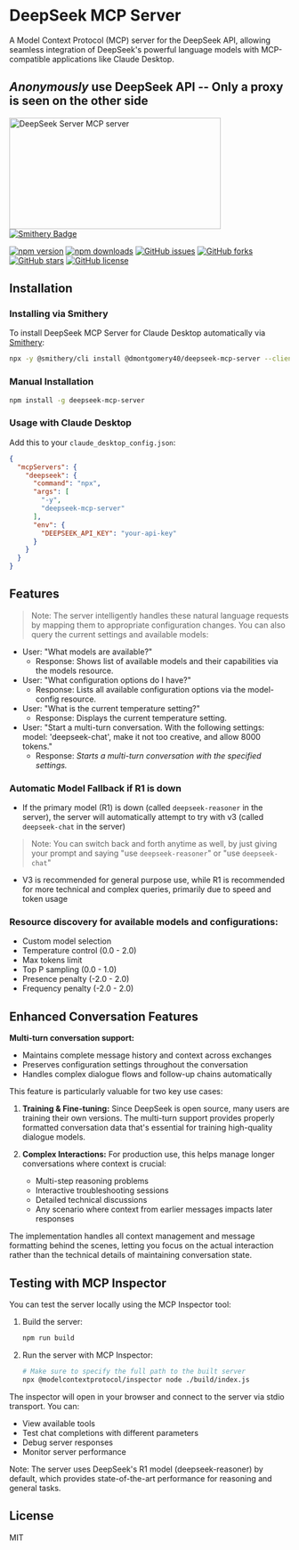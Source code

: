 # DeepSeek MCP Server

A Model Context Protocol (MCP) server for the DeepSeek API, allowing seamless integration of DeepSeek's powerful language models with MCP-compatible applications like Claude Desktop.

## *Anonymously*  use DeepSeek API  --  Only a proxy is seen on the other side 

<a href="https://glama.ai/mcp/servers/asht4rqltn"><img width="380" height="200" src="https://glama.ai/mcp/servers/asht4rqltn/badge" alt="DeepSeek Server MCP server" /></a>
<a href="https://smithery.ai/server/@dmontgomery40/deepseek-mcp-server"><img alt="Smithery Badge" src="https://smithery.ai/badge/@dmontgomery40/deepseek-mcp-server"></a>


[![npm version](https://img.shields.io/npm/v/deepseek-mcp-server)](https://www.npmjs.com/package/deepseek-mcp-server)
[![npm downloads](https://img.shields.io/npm/dm/deepseek-mcp-server)](https://www.npmjs.com/package/deepseek-mcp-server)
[![GitHub issues](https://img.shields.io/github/issues/DMontgomery40/deepseek-mcp-server)](https://github.com/DMontgomery40/deepseek-mcp-server/issues)
[![GitHub forks](https://img.shields.io/github/forks/DMontgomery40/deepseek-mcp-server)](https://github.com/DMontgomery40/deepseek-mcp-server/network)
[![GitHub stars](https://img.shields.io/github/stars/DMontgomery40/deepseek-mcp-server)](https://github.com/DMontgomery40/deepseek-mcp-server/stargazers)
[![GitHub license](https://img.shields.io/github/license/DMontgomery40/deepseek-mcp-server?color=blue)](https://github.com/DMontgomery40/deepseek-mcp-server/blob/main/LICENSE)

## Installation

### Installing via Smithery

To install DeepSeek MCP Server for Claude Desktop automatically via [Smithery](https://smithery.ai/server/@dmontgomery40/deepseek-mcp-server):

```bash
npx -y @smithery/cli install @dmontgomery40/deepseek-mcp-server --client claude
```

### Manual Installation
```bash
npm install -g deepseek-mcp-server
```
### Usage with Claude Desktop

Add this to your `claude_desktop_config.json`:

```json
{
  "mcpServers": {
    "deepseek": {
      "command": "npx",
      "args": [
        "-y",
        "deepseek-mcp-server"
      ],
      "env": {
        "DEEPSEEK_API_KEY": "your-api-key"
      }
    }
  }
}
```

## Features

> Note: The server intelligently handles these natural language requests by mapping them to appropriate configuration changes. You can also query the current settings and available models:

- User: "What models are available?"
  - Response: Shows list of available models and their capabilities via the models resource.
- User: "What configuration options do I have?"
  - Response: Lists all available configuration options via the model-config resource.
- User: "What is the current temperature setting?"
  - Response: Displays the current temperature setting.
- User: "Start a multi-turn conversation. With the following settings: model: 'deepseek-chat', make it not too creative, and 
   allow 8000 tokens."
  - Response: *Starts a multi-turn conversation with the specified settings.*

### Automatic Model Fallback if R1 is down

- If the primary model (R1) is down (called `deepseek-reasoner` in the server), the server will automatically attempt to try with v3 (called `deepseek-chat` in the server) 
> Note: You can switch back and forth anytime as well, by just giving your prompt and saying "use `deepseek-reasoner`" or "use `deepseek-chat`"
- V3 is recommended for general purpose use, while R1 is recommended for more technical and complex queries, primarily due to speed and token usage

###  Resource discovery for available models and configurations:
   * Custom model selection
   * Temperature control (0.0 - 2.0)
   * Max tokens limit
   * Top P sampling (0.0 - 1.0)
   * Presence penalty (-2.0 - 2.0)
   * Frequency penalty (-2.0 - 2.0)

## Enhanced Conversation Features

**Multi-turn conversation support:**
* Maintains complete message history and context across exchanges
* Preserves configuration settings throughout the conversation
* Handles complex dialogue flows and follow-up chains automatically

This feature is particularly valuable for two key use cases:

1. **Training & Fine-tuning:**
   Since DeepSeek is open source, many users are training their own versions. The multi-turn support provides properly formatted conversation data that's essential for training high-quality dialogue models.

2. **Complex Interactions:**
   For production use, this helps manage longer conversations where context is crucial:
   * Multi-step reasoning problems
   * Interactive troubleshooting sessions
   * Detailed technical discussions
   * Any scenario where context from earlier messages impacts later responses

The implementation handles all context management and message formatting behind the scenes, letting you focus on the actual interaction rather than the technical details of maintaining conversation state.




## Testing with MCP Inspector

You can test the server locally using the MCP Inspector tool:

1. Build the server:
   ```bash
   npm run build
   ```

2. Run the server with MCP Inspector:
   ```bash
   # Make sure to specify the full path to the built server
   npx @modelcontextprotocol/inspector node ./build/index.js
   ```

The inspector will open in your browser and connect to the server via stdio transport. You can:
- View available tools
- Test chat completions with different parameters
- Debug server responses
- Monitor server performance

Note: The server uses DeepSeek's R1 model (deepseek-reasoner) by default, which provides state-of-the-art performance for reasoning and general tasks.

## License

MIT
